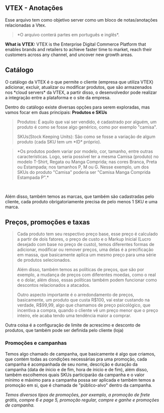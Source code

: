 ## VTEX - Anotações

<p>Esse arquivo tem como objetivo server como um bloco de notas/anotações relacionadas a Vtex.</p>

><p>*O arquivo conterá partes em português e inglês*.</p>

<p><strong>What is VTEX:</strong> VTEX is the Enterprise Digital Commerce Platform that enables brands and retailers to achieve faster time to market, reach their customers across any channel, and uncover new growth areas.</p>


<h2>Catálogo</h2>

<p>O catálogo da VTEX é o que permite o cliente (empresa que utiliza VTEX) adicionar, excluir, atualizar ou modificar produtos, que são armazenados nos *cloud servers* da VTEX, a partir disso, o desenvolvedor pode realizar a integração entre a plataforma e o site da empresa.</p>

Dentro do catálogo existe diversas opções para serem exploradas, mas vamos focar em duas principais: <strong>Produtos e SKUs</strong></p>


><p>Produtos: É aquilo que vai ser vendido, é cadastrado por alguém, um produto é como se fosse algo genérico, como por exemplo "camisa".</p>
><p>SKUs(Stock Keeping Units): São como se fosse a variação de algum produto (cada SKU tem um *ID* próprio).</p>

><p>*Os produtos podem variar por modelo, cor, tamanho, entre outras características. Logo, seria possível ter a mesma Camisa (produto) no modelo T-Shirt, Regata ou Manga Comprida; nas cores Branca, Preta ou Estampada; nos tamanhos P, M ou G. Nesse exemplo, um dos SKUs do produto "Camisa" poderia ser "Camisa Manga Comprida Estampada P".*</p>
<br>
<p>Além disso, também temos as marcas, que também são cadastradas pelo cliente, cada produto obrigatoriamente precisa de pelo menos 1 SKU e uma marca.</p>

<h2>Preços, promoções e taxas</h2>

><p>Cada produto tem seu respectivo preço base, esse preço é calculado a partir de dois fatores, o preço de custo e o Markup Inicial (Lucro desejado com base no preço de custo), temos diferentes formas de adicionar, modificar ou remover preços, uma delas é a precificação em massa, que basicamente aplica um mesmo preço para uma série de produtos selecionados.</p>
><p>Além disso, também temos as políticas de preços, que são por exemplo, a mudança de preços com diferentes moedas, como o real e o dolar, além disso, essas políticas também podem funcionar como descontos relacionados a atacados.</p>
><p>Outro aspecto importante é o arredondamento de preços, basicamente, um produto que custa R$100, vai estar custando na verdade, R$99,99, algo que chamamos de preço psicológico, que incentiva a compra, quando o cliente vê um preço menor que o preço inteiro, ele acaba tendo uma tendência maior a comprar.</p>

<p>Outra coisa é a configuração de limite de acrescimo e desconto de produtos, que também pode ser definida pelo cliente (loja)</p>

<h3>Promoções e campanhas</h3>

<p>Temos algo chamado de campanha, que basicamente é algo que criamos, que contém todas as condições necessárias pra uma promoção, cada campanha é acompanhada de seu nome, descrição e duração da campanha (data de ínicio e de fim, hora de ínicio e de fim), além disso, também escolhemos quais SKUs participarão da campanha e o valor mínimo e máximo para a campanha possa ser aplicada e também temos a promoção em si, que é chamada de "público-alvo" dentro da campanha.</p>


*<p>Temos diversos tipos de promoções, por exemplo, a promoção de frete grátis, compre 6 e page 5, promoção regular, compre e ganhe e promoções de campanha.</p>*
